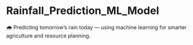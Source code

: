 # Rainfall_Prediction_ML_Model
🌧️ Predicting tomorrow’s rain today — using machine learning for smarter agriculture and resource planning.
